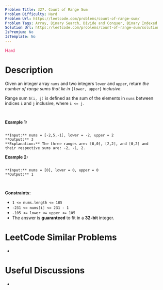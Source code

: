 ```yaml
---
Problem Title: 327. Count of Range Sum
Problem Difficulty: Hard
Problem Url: https://leetcode.com/problems/count-of-range-sum/
Problem Tags: Array, Binary Search, Divide and Conquer, Binary Indexed Tree, Segment Tree, Merge Sort, Ordered Set
Solution Url: https://leetcode.com/problems/count-of-range-sum/solution/
IsPremium: No
IsTemplate: No
---
```


<span style="color: rgb(233, 30, 99);">Hard</span>

# Description

Given an integer array `nums` and two integers `lower` and `upper`, return *the number of range sums that lie in* `[lower, upper]` *inclusive*.


Range sum `S(i, j)` is defined as the sum of the elements in `nums` between indices `i` and `j` inclusive, where `i <= j`.


 


**Example 1:**



```

**Input:** nums = [-2,5,-1], lower = -2, upper = 2
**Output:** 3
**Explanation:** The three ranges are: [0,0], [2,2], and [0,2] and their respective sums are: -2, -1, 2.

```

**Example 2:**



```

**Input:** nums = [0], lower = 0, upper = 0
**Output:** 1

```

 


**Constraints:**


* `1 <= nums.length <= 105`
* `-231 <= nums[i] <= 231 - 1`
* `-105 <= lower <= upper <= 105`
* The answer is **guaranteed** to fit in a **32-bit** integer.




# LeetCode Similar Problems

- []()

# Useful Discussions

- []()
